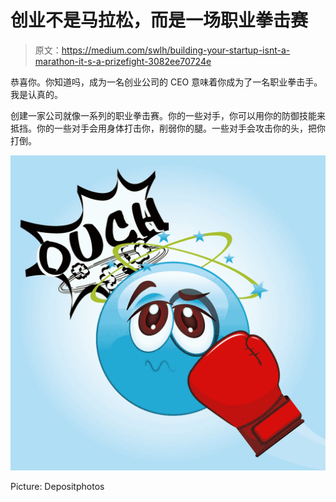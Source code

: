 # 创业不是马拉松，而是一场职业拳击赛

> 原文：<https://medium.com/swlh/building-your-startup-isnt-a-marathon-it-s-a-prizefight-3082ee70724e>

恭喜你。你知道吗，成为一名创业公司的 CEO 意味着你成为了一名职业拳击手。我是认真的。

创建一家公司就像一系列的职业拳击赛。你的一些对手，你可以用你的防御技能来抵挡。你的一些对手会用身体打击你，削弱你的腿。一些对手会攻击你的头，把你打倒。

![](img/3c72bdf85f966f407749f7870192f155.png)

Picture: Depositphotos